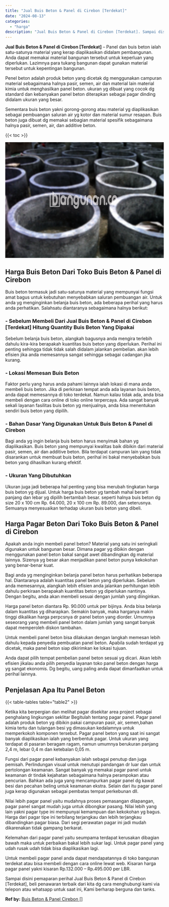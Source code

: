 ```yaml
---
title: "Jual Buis Beton & Panel di Cirebon [Terdekat]"
date: "2024-08-13"
categories: 
  - "harga"
description: "Jual Buis Beton & Panel di Cirebon [Terdekat]. Sampai disini pemaparan perihal Jual Buis Beton & Panel di Cirebon [Terdekat], beli penawaran terbaik dari k..."
---
```


**Jual Buis Beton & Panel di Cirebon \[Terdekat\]** – Panel dan buis beton ialah satu-satunya material yang kerap diaplikasikan didalam pembangunan. Anda dapat memakai material bangunan tersebut untuk keperluan yang diperlukan. Lazimnya para tukang bangunan dapat gunakan material tersebut untuk kepentingan bangunan.

Penel beton adalah produk beton yang dicetak dg menggunakan campuran material sebagaimana halnya pasir, semen, air dan material lain material kimia untuk menghasilkan panel beton. ukuran yg dibuat yang cocok dg standard dan kebanyakan panel beton diterapkan sebagai pagar dinding didalam ukuran yang besar.

Sementara buis beton yakni gorong-gorong atau material yg diaplikasikan sebagai pembuangan saluran air yg kotor dan material sumur resapan. Buis beton juga dibuat dg memakai sebagian material spesifik sebagaimana halnya pasir, semen, air, dan additive beton.

{{< toc >}}

![Jual Buis Beton & Panel di Cirebon [Terdekat]](/images/jual-panel-buis-beton-murah-12.png)

## Harga Buis Beton Dari Toko Buis Beton & Panel di Cirebon

Buis beton termasuk jadi satu-satunya material yang mempunyai fungsi amat bagus untuk kebutuhan menyebabkan saluran pembuangan air. Untuk anda yg menginginkan belanja buis beton, ada beberapa perihal yang harus anda perhatikan. Salahsatu diantaranya sebagaimana halnya berikut:

### \- Sebelum Membeli Dari Jual Buis Beton & Panel di Cirebon \[Terdekat\] Hitung Quantity Buis Beton Yang Dipakai

Sebelum belanja buis beton, alangkah bagusnya anda mengira terlebih dahulu kira-kira berapakah kuantitas buis beton yang diperlukan. Perihal ini penting sehingga tidak tidak salah didalam jalankan pembelian. akan lebih efisien jika anda memesannya sangat sehingga sebagai cadangan jika kurang.

### \- Lokasi Memesan Buis Beton

Faktor perlu yang harus anda pahami lainnya ialah lokasi di mana anda membeli buis beton. Jika di perkiraan tempat anda ada layanan buis beton, anda dapat memesannya di toko terdekat. Namun kalau tidak ada, anda bisa membeli dengan cara online di toko online terpercaya. Ada sangat banyak sekali layanan fasilitas buis beton yg menjualnya, anda bisa menentukan sendiri buis beton yang dipilih.

### \- Bahan Dasar Yang Digunakan Untuk Buis Beton & Panel di Cirebon

Bagi anda yg ingin belanja buis beton harus menyimak bahan yg diaplikasikan. Buis beton yang mempunyai kwalitas baik dibikin dari material pasir, semen, air dan additive beton. Bila terdapat campuran lain yang tidak disarankan untuk membuat buis beton, perihal ini bakal menyebabkan buis beton yang dihasilkan kurang efektif.

### \- Ukuran Yang Dibutuhkan

Ukuran juga jadi beberapa hal penting yang bisa merubah tingkatan harga buis beton yg dijual. Untuk harga buis beton yg tambah mahal berarti panjang dan lebar yg dipilih bertambah besar. seperti halnya buis beton dg size 20 x 100 cm Rp. 64.000, 20 x 100 cm Rp. 89.000, dan seterusnya. Semuanya menyesuaikan terhadap ukuran buis beton yang dibeli.

## Harga Pagar Beton Dari Toko Buis Beton & Panel di Cirebon

Apakah anda ingin membeli panel beton? Material yang satu ini seringkali digunakan untuk bangunan besar. Dimana pagar yg dibikin dengan menggunakan panel beton bakal sangat awet dibandingkan dg material lainnya. Sizenya yg besar akan menjadikan panel beton punya kekokohan yang benar-benar kuat.

Bagi anda yg menginginkan belanja panel beton harus perhatikan beberapa hal. Diantaranya adalah kuantitas panel beton yang diperlukan. Sebelum anda memesannya, alangkah lebih efisien anda jalankan perhitungan lebih dahulu perkiraan berapakah kuantitas beton yg diperlukan nantinya. Dengan begitu, anda akan membeli sesuai dengan jumlah yang diinginkan.

Harga panel beton diantara Rp. 90.000 untuk per bijinya. Anda bisa belanja dalam kuantitas yg diharapkan. Semakin banyak, maka harganya makin tinggi dikalikan harga perpcsnya dr panel beton yang diorder. Umumnya seseorang yang membeli panel beton dalam jumlah yang sangat banyak dapat memperoleh diskon tambahan.

Untuk membeli panel beton bisa dilakukan dengan langkah memesan lebih dahulu kepada penyedia pembuatan panel beton. Apabila sudah terdapat yg dicetak, maka panel beton siap dikirimkan ke lokasi tujuan.

Anda dapat pilih tempat pembelian panel beton sesuai yg dicari. Akan lebih efisien jikalau anda pilih penyedia layanan toko panel beton dengan harga yg sangat ekonomis. Dg begitu, uang paling anda dapat dimanfaatkan untuk perihal lainnya.

## Penjelasan Apa Itu Panel Beton

{{< table-tables table="table2" >}}

Ketika kita berpergian dan melihat pagar disekitar area project sebagai penghalang lingkungan seklitar Begitulah tentang pagar panel. Pagar panel adalah produk beton yg dibikin pakai campuran pasir, air, semen,bahan kimia tertu dan tulangan besi yg dimasukan kedalamnya untuk memperkokoh komponen tersebut. Pagar panel beton yang saat ini sangat banyak diaplikasikan ialah yang berbentuk pagar. Untuk ukuran yang terdapat di pasaran beragam ragam, namun umumnya berukuran panjang 2,4 m, lebar 0,4 m dan ketebalan 0,05 m.

Fungsi dari pagar panel kebanyakan ialah sebagai penutup dan juga pemisah. Perlindungan visual untuk menutupi pandangan dr luar dan untuk pertolongan keamanan. Sangat banyak yg memakai pagar panel untuk keamanan dr tindak kejahatan sebagaimana halnya perampokan atau pencurian. Bahkan ada juga yang mencampurkan pagar panel dg kawat besi dan pecahan beling untuk keamanan ekstra. Selain dari itu pagar panel juga kerap digunakan sebagai pembatas tempat perkebunan dll.

Nilai lebih pagar panel yaitu mudahnya proses pemasangan dilapangan, pagar panel sangat mudah juga untuk dibongkar pasang. Nilai lebih yang lain yakni pagar type ini mempunyai kemampuan dan kekokohan yg bagus. Harga dari pagar tipe ini terbilang terjangkau dan lebih terjangkau dibandingkan pagar biasa. Dari segi perawatan pagar ini jadi mudah dikarenakan tidak gampang berkarat.

Kelemahan dari pagar panel yaitu seumpama terdapat kerusakan dibagian bawah maka untuk perbaikan bakal lebih sukar lagi. Untuk pagar panel yang udah rusak udah tidak bisa diaplikasikan lagi.

Untuk membeli pagar panel anda dapat mendapatannya di toko bangunan terdekat atau bisa membeli dengan cara online lewat web. Kisaran harga pagar panel yakni kisaran Rp.132.000 – Rp.495.000 per LBR.

Sampai disini pemaparan perihal Jual Buis Beton & Panel di Cirebon \[Terdekat\], beli penawaran terbaik dari kita dg cara menghubungi kami via telepon atau whatsapp untuk saat ini, Kami berharap berguna dan tanks.

**Ref by:** [Buis Beton & Panel Cirebon []](https://id.wikipedia.org/wiki/Buis)
